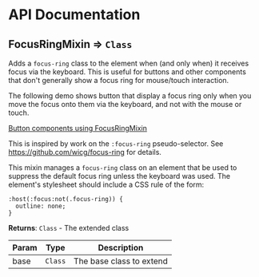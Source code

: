 # API Documentation
<a name="module_FocusRingMixin"></a>

## FocusRingMixin ⇒ <code>Class</code>
Adds a `focus-ring` class to the element when (and only when) it receives
focus via the keyboard. This is useful for buttons and other components that
don't generally show a focus ring for mouse/touch interaction.

The following demo shows button that display a focus ring only when
you move the focus onto them via the keyboard, and not with the mouse or touch.

[Button components using FocusRingMixin](/demos/focusRing.html)

This is inspired by work on the `:focus-ring` pseudo-selector.
See https://github.com/wicg/focus-ring for details.

This mixin manages a `focus-ring` class on an element that be used to
suppress the default focus ring unless the keyboard was used. The element's
stylesheet should include a CSS rule of the form:

    :host(:focus:not(.focus-ring)) {
      outline: none;
    }

**Returns**: <code>Class</code> - The extended class  

| Param | Type | Description |
| --- | --- | --- |
| base | <code>Class</code> | The base class to extend |

